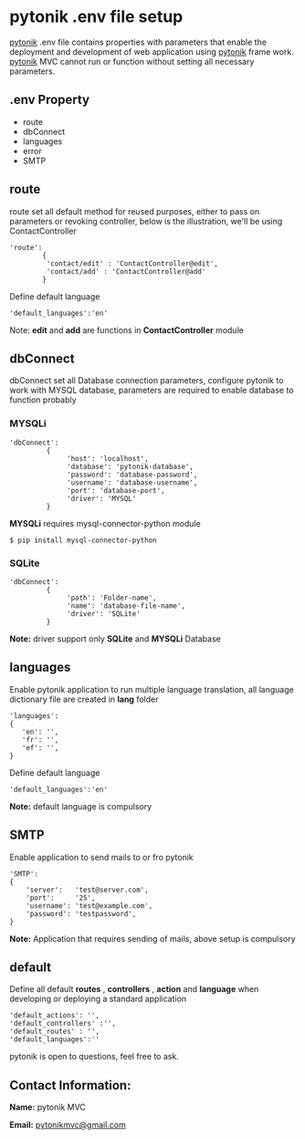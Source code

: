 # pytonik .env file setup

[pytonik](https://pypi.python.org/pypi/pytonik) .env file contains properties with parameters that enable the deployment and development of web application using [pytonik](https://pypi.python.org/pypi/pytonik) frame work.
[pytonik](https://pypi.python.org/pypi/pytonik) MVC cannot run or function without setting all necessary parameters.

## .env Property
  - route
  - dbConnect
  - languages
  - error
  - SMTP

## route
route set all default method for reused purposes, either to pass on parameters or revoking controller, below is the illustration, we'll be using ContactController 
```
'route':
        {
         'contact/edit' : 'ContactController@edit',
         'contact/add' : 'ContactController@add'
        }
```

Define default language

```
'default_languages':'en'
```

Note: **edit** and **add** are functions in **ContactController** module

## dbConnect
dbConnect set all Database connection parameters, configure pytonik to work with MYSQL database, parameters are required to enable database to function probably  

### MYSQLi
```
'dbConnect':
         {
              'host': 'localhost',
              'database': 'pytonik-database',
              'password': 'database-password',
              'username': 'database-username',
              'port': 'database-port',
              'driver': 'MYSQL'
         }
``` 

**MYSQLi**  requires mysql-connector-python module

```
$ pip install mysql-connector-python

``` 


### SQLite

```
'dbConnect':
         {
              'path': 'Folder-name',
              'name': 'database-file-name',
              'driver': 'SQLite'
         }
``` 

**Note:** driver support only **SQLite** and  **MYSQLi**  Database


## languages
Enable pytonik application to run multiple language translation, all language dictionary file are created in **lang** folder 
```
'languages':
{
   'en': '',
   'fr': '',
   'ef': '',
}
```

Define default language

```
'default_languages':'en'
```
**Note:** default language is compulsory

## SMTP
Enable  application to send mails to or fro pytonik
```
'SMTP':
{
    'server':   'test@server.com',
    'port':     '25',
    'username': 'test@example.com',
    'password': 'testpassword',
}
```
**Note:** Application that requires sending of mails, above setup is compulsory


## default
Define all default **routes** , **controllers** , **action** and **language** when developing or deploying a standard  application

```
'default_actions': '',
'default_controllers' :'',
'default_routes' : '',
'default_languages':''
```


pytonik is open to questions, feel free to ask.

## Contact Information: 

**Name:**  pytonik MVC

**Email:** pytonikmvc@gmail.com

